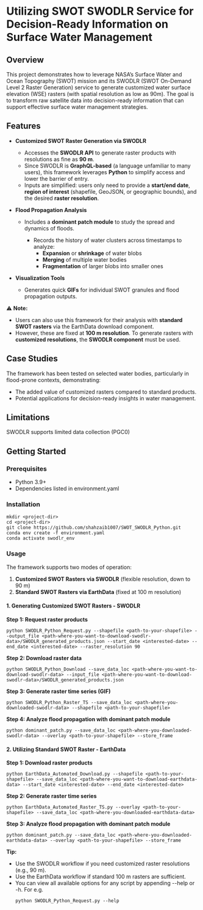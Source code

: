# Utilizing SWOT SWODLR Service for Decision-Ready Information on Surface Water Management

## Overview

This project demonstrates how to leverage NASA’s Surface Water and Ocean Topography (SWOT) mission and its SWODLR (SWOT On-Demand Level 2 Raster Generation) service to generate customized water surface elevation (WSE) rasters (with spatial resolution as low as 90m). The goal is to transform raw satellite data into decision-ready information that can support effective surface water management strategies.

## Features  

- **Customized SWOT Raster Generation via SWODLR**  
  - Accesses the **SWODLR API** to generate raster products with resolutions as fine as **90 m**.  
  - Since SWODLR is **GraphQL-based** (a language unfamiliar to many users), this framework leverages **Python** to simplify access and lower the barrier of entry.  
  - Inputs are simplified: users only need to provide a **start/end date**, **region of interest** (shapefile, GeoJSON, or geographic bounds), and the desired **raster resolution**.  

- **Flood Propagation Analysis**  
  - Includes a **dominant patch module** to study the spread and dynamics of floods.  

    - Records the history of water clusters across timestamps to analyze:  
        - **Expansion** or **shrinkage** of water blobs  
        - **Merging** of multiple water bodies  
        - **Fragmentation** of larger blobs into smaller ones  

- **Visualization Tools**  
  - Generates quick **GIFs** for individual SWOT granules and flood propagation outputs.  

⚠️ **Note:**  

  - Users can also use this framework for their analysis with **standard SWOT rasters** via the EarthData download component.  
  - However, these are fixed at **100 m resolution**. To generate rasters with **customized resolutions**, the **SWODLR component** must be used.  

## Case Studies

The framework has been tested on selected water bodies, particularly in flood-prone contexts, demonstrating:
- The added value of customized rasters compared to standard products.
- Potential applications for decision-ready insights in water management.

## Limitations

SWODLR supports limited data collection (PGC0) 

## Getting Started
### Prerequisites
- Python 3.9+
- Dependencies listed in environment.yaml

### Installation
```
mkdir <project-dir>
cd <project-dir>
git clone https://github.com/shahzaib1007/SWOT_SWODLR_Python.git  
conda env create -f environment.yaml
conda activate swodlr_env
```

### Usage

The framework supports two modes of operation:  
1. **Customized SWOT Rasters via SWODLR** (flexible resolution, down to 90 m)  
2. **Standard SWOT Rasters via EarthData** (fixed at 100 m resolution)  

#### 1. Generating Customized SWOT Rasters - SWODLR
**Step 1: Request raster products**
```
python SWODLR_Python_Request.py --shapefile <path-to-your-shapefile> --output_file <path-where-you-want-to-download-swodlr-data>/SWODLR_generated_products.json --start_date <interested-date> --end_date <interested-date> --raster_resolution 90
```

**Step 2: Download raster data**
```
python SWODLR_Python_Download --save_data_loc <path-where-you-want-to-download-swodlr-data> --input_file <path-where-you-want-to-download-swodlr-data>/SWODLR_generated_products.json
```

**Step 3: Generate raster time series (GIF)**
```
python SWODLR_Python_Raster_TS --save_data_loc <path-where-you-downloaded-swodlr-data> --shapefile <path-to-your-shapefile>
```

**Step 4: Analyze flood propagation with dominant patch module**
```
python dominant_patch.py --save_data_loc <path-where-you-downloaded-swodlr-data> --overlay <path-to-your-shapefile> --store_frame
```


#### 2. Utilizing Standard SWOT Raster - EarthData
**Step 1: Download raster products**
```
python EarthData_Automated_Download.py --shapefile <path-to-your-shapefile> --save_data_loc <path-where-you-want-to-download-earthdata-data> --start_date <interested-date> --end_date <interested-date> 
```

**Step 2: Generate raster time series**
```
python EarthData_Automated_Raster_TS.py --overlay <path-to-your-shapefile> --save_data_loc <path-where-you-downloaded-earthdata-data> 
```

**Step 3: Analyze flood propagation with dominant patch module**
```
python dominant_patch.py --save_data_loc <path-where-you-downloaded-earthdata-data> --overlay <path-to-your-shapefile> --store_frame
```


**Tip:**

 - Use the SWODLR workflow if you need customized raster resolutions (e.g., 90 m).  
 - Use the EarthData workflow if standard 100 m rasters are sufficient.  
 - You can view all available options for any script by appending --help or -h. For e.g. 
    ```
    python SWODLR_Python_Request.py --help
    ```


